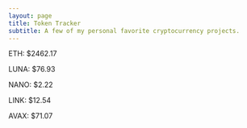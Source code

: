 ```yaml
---
layout: page
title: Token Tracker
subtitle: A few of my personal favorite cryptocurrency projects.
---
```


<!--BEGINCRYPTOINPUT-->
ETH: $2462.17

LUNA: $76.93

NANO: $2.22

LINK: $12.54

AVAX: $71.07

<!--ENDCRYPTOINPUT-->
